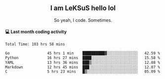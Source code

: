 <h2 align="center">I am LeKSuS hello lol</h2>
<p align="center">So yeah, I code. Sometimes.</p>

#### :computer: Last month coding activity
<!--START_SECTION:waka-->

```txt
Total Time: 103 hrs 58 mins

Go                 45 hrs 1 min    ██████████▓░░░░░░░░░░░░░░   42.59 %
Python             16 hrs 27 mins  ████░░░░░░░░░░░░░░░░░░░░░   15.58 %
YAML               13 hrs 36 mins  ███▒░░░░░░░░░░░░░░░░░░░░░   12.88 %
Markdown           12 hrs 45 mins  ███░░░░░░░░░░░░░░░░░░░░░░   12.07 %
C                  5 hrs 23 mins   █▒░░░░░░░░░░░░░░░░░░░░░░░   05.09 %
```

<!--END_SECTION:waka-->
